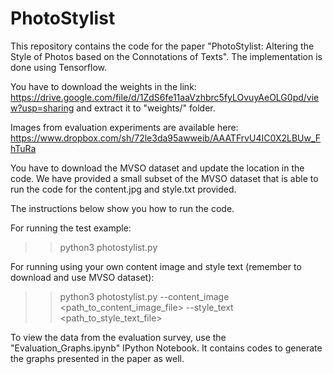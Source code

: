 # PhotoStylist
This repository contains the code for the paper "PhotoStylist: Altering the Style of Photos based on the Connotations of Texts". 
The implementation is done using Tensorflow. 

You have to download the weights in the link: https://drive.google.com/file/d/1ZdS6fe11aaVzhbrc5fyLOvuyAeOLG0pd/view?usp=sharing and extract it to "weights/" folder.

Images from evaluation experiments are available here: https://www.dropbox.com/sh/72le3da95awweib/AAATFrvU4IC0X2LBUw_FhTuRa

You have to download the MVSO dataset and update the location in the code. We have provided a small subset of the MVSO dataset that is able to run the code for the content.jpg and style.txt provided.

The instructions below show you how to run the code.

For running the test example:

>> python3 photostylist.py

For running using your own content image and style text (remember to download and use MVSO dataset):

>> python3 photostylist.py --content_image <path_to_content_image_file> --style_text <path_to_style_text_file>

To view the data from the evaluation survey, use the "Evaluation_Graphs.ipynb" IPython Notebook. It contains codes to generate the graphs presented in the paper as well.
